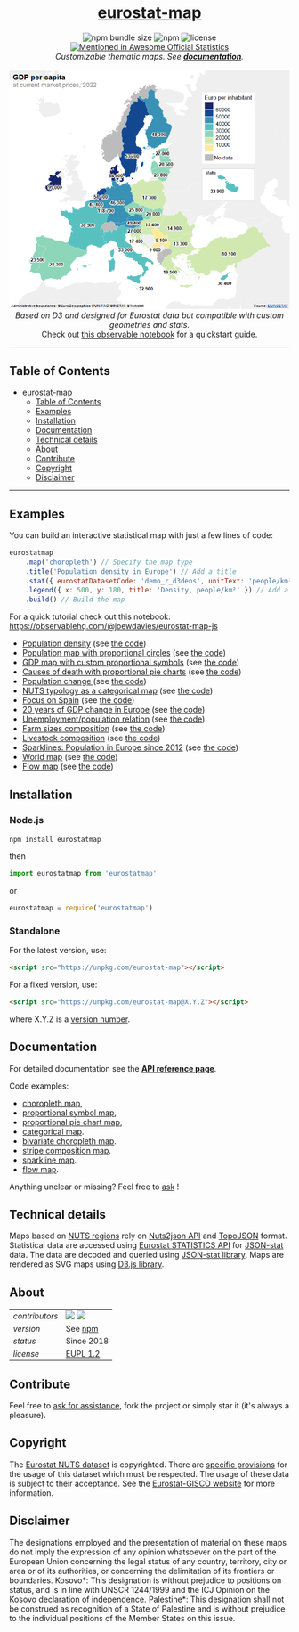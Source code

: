 <div align="center">

# [eurostat-map](https://github.com/eurostat/eurostat-map)

</div>

<div align="center">
  <img src="https://img.shields.io/bundlephobia/min/eurostat-map" alt="npm bundle size">
  <img src="https://img.shields.io/npm/v/eurostat-map" alt="npm">
  <img src="https://img.shields.io/badge/license-EUPL-success" alt="license">
  <a href="http://www.awesomeofficialstatistics.org"><img src="https://awesome.re/mentioned-badge.svg" alt="Mentioned in Awesome Official Statistics"></a>
</div>

<div align="center">
  <em>Customizable thematic maps. See <strong><a href="docs/reference.md">documentation</a></strong>.</em>
</div>

<br>

<div align="center">
<a href="https://eurostat.github.io/eurostat-map/examples/population-density.html" target="_blank"> <img src="https://raw.githubusercontent.com/eurostat/eurostat-map/master/docs/img/examples.gif" alt="examples" width="600"/> </a>
</div>

<div align="center">
<em>Based on D3 and designed for Eurostat data but compatible with custom geometries and stats.</em>
</div>
<div align="center">
Check out <a href="https://observablehq.com/collection/@eurostat-ws/eurostatmap-js" target="_blank">this observable notebook</a> for a quickstart guide.
</div>
  
---

## Table of Contents

- [eurostat-map](#eurostat-map)
    - [Table of Contents](#table-of-contents)
    - [Examples](#examples)
    - [Installation](#installation)
    - [Documentation](#documentation)
    - [Technical details](#technical-details)
    - [About](#about)
    - [Contribute](#contribute)
    - [Copyright](#copyright)
    - [Disclaimer](#disclaimer)

---

## Examples

You can build an interactive statistical map with just a few lines of code:

```javascript
eurostatmap
    .map('choropleth') // Specify the map type
    .title('Population density in Europe') // Add a title
    .stat({ eurostatDatasetCode: 'demo_r_d3dens', unitText: 'people/km²' }) // Configure dataset
    .legend({ x: 500, y: 180, title: 'Density, people/km²' }) // Add a legend
    .build() // Build the map
```

For a quick tutorial check out this notebook:
https://observablehq.com/@joewdavies/eurostat-map-js

- [Population density](https://eurostat.github.io/eurostat-map/examples/population-density.html) (see [the code](https://github.com/eurostat/eurostat-map/blob/master/examples/population-density.html))
- [Population map with proportional circles](https://eurostat.github.io/eurostat-map/examples/prop-circles.html) (see [the code](https://github.com/eurostat/eurostat-map/blob/master/examples/prop-circles.html))
- [GDP map with custom proportional symbols](https://eurostat.github.io/eurostat-map/examples/prop-symbols.html) (see [the code](https://github.com/eurostat/eurostat-map/blob/master/examples/prop-symbols.html))
- [Causes of death with proportional pie charts](https://eurostat.github.io/eurostat-map/examples/prop-piecharts.html) (see [the code](https://github.com/eurostat/eurostat-map/blob/master/examples/prop-piecharts.html))
- [Population change ](https://eurostat.github.io/eurostat-map/examples/population-change.html) (see [the code](https://github.com/eurostat/eurostat-map/blob/master/examples/population-change.html))
- [NUTS typology as a categorical map](https://eurostat.github.io/eurostat-map/examples/categorical.html) (see [the code](https://github.com/eurostat/eurostat-map/blob/master/examples/categorical.html))
- [Focus on Spain](https://eurostat.github.io/eurostat-map/examples/spain.html) (see [the code](https://github.com/eurostat/eurostat-map/blob/master/examples/spain.html))
- [20 years of GDP change in Europe](https://eurostat.github.io/eurostat-map/examples/small_multiple.html) (see [the code](https://github.com/eurostat/eurostat-map/blob/master/examples/small_multiple.html))
- [Unemployment/population relation](https://eurostat.github.io/eurostat-map/examples/pop-unemploy-bivariate.html) (see [the code](https://github.com/eurostat/eurostat-map/blob/master/examples/pop-unemploy-bivariate.html))
- [Farm sizes composition](https://eurostat.github.io/eurostat-map/examples/farm_size.html) (see [the code](https://github.com/eurostat/eurostat-map/blob/master/examples/farm_size.html))
- [Livestock composition](https://eurostat.github.io/eurostat-map/examples/livestock_composition.html) (see [the code](https://github.com/eurostat/eurostat-map/blob/master/examples/livestock_composition.html))
- [Sparklines: Population in Europe since 2012](https://eurostat.github.io/eurostat-map/examples/sparklines.html) (see [the code](https://github.com/eurostat/eurostat-map/blob/master/examples/sparklines.html))
- [World map](https://eurostat.github.io/eurostat-map/examples/world.html) (see [the code](https://github.com/eurostat/eurostat-map/blob/master/examples/world.html))
- [Flow map](https://eurostat.github.io/eurostat-map/examples/flowmap.html) (see [the code](https://github.com/eurostat/eurostat-map/blob/master/examples/flowmap.html))

## Installation

### Node.js

```npm
npm install eurostatmap
```

then

```javascript
import eurostatmap from 'eurostatmap'
```

or

```javascript
eurostatmap = require('eurostatmap')
```

### Standalone

For the latest version, use:

```html
<script src="https://unpkg.com/eurostat-map"></script>
```

For a fixed version, use:

```html
<script src="https://unpkg.com/eurostat-map@X.Y.Z"></script>
```

where X.Y.Z is a [version number](https://www.npmjs.com/package/eurostat-map?activeTab=versions).

## Documentation

For detailed documentation see the **[API reference page](docs/reference.md)**.

Code examples:

- [choropleth map](docs/reference.md#choropleth-map),
- [proportional symbol map](docs/reference.md#proportional-symbol-map),
- [proportional pie chart map](docs/reference.md#proportional-pie-chart-map),
- [categorical map](docs/reference.md#categorical-map).
- [bivariate choropleth map](docs/reference.md#bivariate-choropleth-map).
- [stripe composition map](docs/reference.md#stripe-composition-map).
- [sparkline map](docs/reference.md#sparkline-map).
- [flow map](docs/reference.md#flow-map).

Anything unclear or missing? Feel free to [ask](https://github.com/eurostat/eurostat.js/issues/new) !

## Technical details

Maps based on [NUTS regions](http://ec.europa.eu/eurostat/web/nuts/overview) rely on [Nuts2json API](https://github.com/eurostat/Nuts2json) and [TopoJSON](https://github.com/mbostock/topojson/wiki) format. Statistical data are accessed using [Eurostat STATISTICS API](https://wikis.ec.europa.eu/display/EUROSTATHELP/API+-+Getting+started+with+statistics+API) for [JSON-stat](https://json-stat.org/) data. The data are decoded and queried using [JSON-stat library](https://json-stat.com/). Maps are rendered as SVG maps using [D3.js library](https://d3js.org/).

## About

|                |                                                                                                                                                                                       |
| -------------- | ------------------------------------------------------------------------------------------------------------------------------------------------------------------------------------- |
| _contributors_ | [<img src="https://github.com/jgaffuri.png" height="40" />](https://github.com/jgaffuri) [<img src="https://github.com/JoeWDavies.png" height="40" />](https://github.com/JoeWDavies) |
| _version_      | See [npm](https://www.npmjs.com/package/eurostat-map?activeTab=versions)                                                                                                              |
| _status_       | Since 2018                                                                                                                                                                            |
| _license_      | [EUPL 1.2](https://github.com/eurostat/Nuts2json/blob/master/LICENSE)                                                                                                                 |

## Contribute

Feel free to [ask for assistance](https://github.com/eurostat/eurostat.js/issues/new), fork the project or simply star it (it's always a pleasure).

## Copyright

The [Eurostat NUTS dataset](http://ec.europa.eu/eurostat/web/nuts/overview) is copyrighted. There are [specific provisions](https://ec.europa.eu/eurostat/web/gisco/geodata/statistical-units) for the usage of this dataset which must be respected. The usage of these data is subject to their acceptance. See the [Eurostat-GISCO website](https://ec.europa.eu/eurostat/web/gisco/geodata/statistical-units) for more information.

## Disclaimer

The designations employed and the presentation of material on these maps do not imply the expression of any opinion whatsoever on the part of the European Union concerning the legal status of any country, territory, city or area or of its authorities, or concerning the delimitation of its frontiers or boundaries. Kosovo*: This designation is without prejudice to positions on status, and is in line with UNSCR 1244/1999 and the ICJ Opinion on the Kosovo declaration of independence. Palestine*: This designation shall not be construed as recognition of a State of Palestine and is without prejudice to the individual positions of the Member States on this issue.
